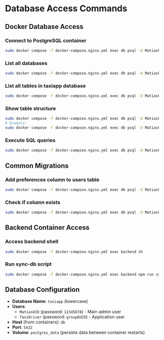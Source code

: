 # Database Access Commands

## Docker Database Access

### Connect to PostgreSQL container
```bash
sudo docker compose -f docker-compose.nginx.yml exec db psql -U MatiasUCD -d taxiapp
```

### List all databases
```bash
sudo docker compose -f docker-compose.nginx.yml exec db psql -U MatiasUCD -d postgres -c "\l"
```

### List all tables in taxiapp database
```bash
sudo docker compose -f docker-compose.nginx.yml exec db psql -U MatiasUCD -d taxiapp -c "\dt"
```

### Show table structure
```bash
sudo docker compose -f docker-compose.nginx.yml exec db psql -U MatiasUCD -d taxiapp -c "\d <table_name>"
# Example:
sudo docker compose -f docker-compose.nginx.yml exec db psql -U MatiasUCD -d taxiapp -c "\d users"
```

### Execute SQL queries
```bash
sudo docker compose -f docker-compose.nginx.yml exec db psql -U MatiasUCD -d taxiapp -c "<SQL_QUERY>"
```

## Common Migrations

### Add preferences column to users table
```bash
sudo docker compose -f docker-compose.nginx.yml exec db psql -U MatiasUCD -d taxiapp -c "ALTER TABLE users ADD COLUMN preferences JSON DEFAULT '{}';"
```

### Check if column exists
```bash
sudo docker compose -f docker-compose.nginx.yml exec db psql -U MatiasUCD -d taxiapp -c "SELECT column_name FROM information_schema.columns WHERE table_name = 'users' AND column_name = 'preferences';"
```

## Backend Container Access

### Access backend shell
```bash
sudo docker compose -f docker-compose.nginx.yml exec backend sh
```

### Run sync-db script
```bash
sudo docker compose -f docker-compose.nginx.yml exec backend npm run sync-db
```

## Database Configuration

- **Database Name**: `taxiapp` (lowercase)
- **Users**: 
  - `MatiasUCD` (password: `12345678`) - Main admin user
  - `TaxiDriver` (password: `group6UCD`) - Application user
- **Host** (from containers): `db`
- **Port**: `5432`
- **Volume**: `postgres_data` (persists data between container restarts)